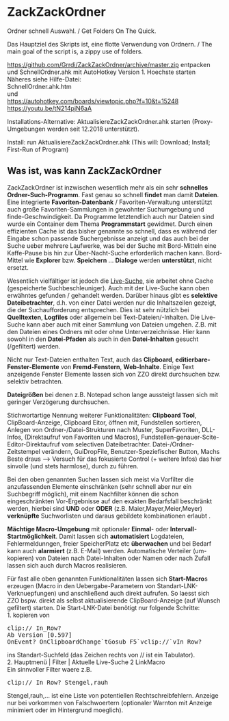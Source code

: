 # ZackZackOrdner

Ordner schnell Auswahl. / Get Folders On The Quick.

Das Hauptziel  des Skripts ist, eine flotte Verwendung von Ordnern. / The main goal of the script is, a zippy use of folders.

https://github.com/Grrdi/ZackZackOrdner/archive/master.zip entpacken<br>
und SchnellOrdner.ahk mit AutoHotkey Version 1. Hoechste starten<br>
Näheres siehe Hilfe-Datei:<br>
SchnellOrdner.ahk.htm<br>
und <br>
https://autohotkey.com/boards/viewtopic.php?f=10&t=15248<br>
https://youtu.be/tN214pjN6aA

Installations-Alternative: AktualisiereZackZackOrdner.ahk starten (Proxy-Umgebungen werden seit 12.2018 unterstützt).

Install: run AktualisiereZackZackOrdner.ahk (This will: Download; Install; First-Run of Program)

<h2>Was ist, was kann ZackZackOrdner</h2>
<p>ZackZackOrdner ist inzwischen wesentlich mehr als ein sehr <b>schnelles Ordner-Such-Programm</b>. 
  Fast genau so schnell <b>findet</b> man damit <b>Dateien</b>. Eine integrierte 
  <b>Favoriten-Datenbank</b> / Favoriten-Verwaltung unterst&uuml;tzt auch gro&szlig;e 
  Favoriten-Sammlungen in gewohnter Suchumgebung und finde-Geschwindigkeit. Da 
  Programme letztendlich auch nur Dateien sind wurde ein Container dem Thema <b>Programmstart</b> 
  gewidmet. Durch einen effizienten Cache ist das bisher genannte so schnell, 
  dass es w&auml;hrend der Eingabe schon passende Suchergebnisse anzeigt und das 
  auch bei der Suche ueber mehrere Laufwerke, was bei der Suche mit Bord-Mitteln 
  eine Kaffe-Pause bis hin zur &Uuml;ber-Nacht-Suche erforderlich machen kann. 
  Bord-Mittel wie <b>Explorer</b> bzw. <b>Speichern</b> ... <b>Dialoge</b> werden 
  <b>unterst&uuml;tzt</b>, nicht ersetzt.</p>
<p>Wesentlich vielf&auml;ltiger ist jedoch die <a href="LiveSuche.md">Live-Suche</a>, 
  sie arbeitet ohne Cache (gespeicherte Suchbeschleuniger). Auch mit der Live-Suche 
  kann oben erw&auml;hntes gefunden / gehandelt werden. Dar&uuml;ber hinaus gibt 
  es <b>selektive Dateibetrachter</b>, d.h. von einer Datei werden nur die Inhaltszeilen 
  gezeigt, die der Suchaufforderung entsprechen. Dies ist sehr n&uuml;tzlich 
  bei <b>Quelltexten</b>, <b>Logfiles</b> oder allgemein bei Text-Dateien/-Inhalten. 
  Die Live-Suche kann aber auch mit einer Sammlung von Dateien umgehen. Z.B. mit 
  den Dateien eines Ordners mit oder ohne Unterverzeichnisse. Hier kann sowohl 
  in den <b>Datei-Pfaden</b> als auch in den <b>Datei-Inhalten</b> gesucht (/gefiltert) werden. 
</p>
<p>Nicht nur Text-Dateien enthalten Text, auch das <b>Clipboard</b>, <b>editierbare-Fenster-Elemente</b> 
  von <b>Fremd-Fenstern</b>, <b>Web-Inhalte</b>. Einige Text anzeigende Fenster 
  Elemente lassen sich von ZZO direkt durchsuchen bzw. selektiv betrachten.</p>
<p><b>Dateigr&ouml;&szlig;en</b> bei denen z.B. Notepad schon lange aussteigt lassen 
  sich mit geringer Verz&ouml;gerung durchsuchen.</p>
<p>Stichwortartige Nennung weiterer Funktionalit&auml;ten: <b>Clipboard Tool</b>, 
  ClipBoard-Anzeige, Clipboard Eitor, &ouml;ffnen mit, 
  Fundstellen sortieren, Anlegen von Ordner-/Datei-Strukturen nach Muster, SuperFavoriten, DLL-Infos,
  (Direktaufruf von Favoriten und Macros), Fundstellen-genauer-Scite-Editor-Direktaufruf 
  vom selectiven Dateibetrachter. Datei-/Ordner-Zeitstempel ver&auml;ndern, GuiDropFile, 
  Benutzer-Speziefischer Button, Machs Beste draus --&gt; Versuch f&uuml;r das 
  fokusierte Control (+ weitere Infos) das hier sinvolle (und stets harmlose), 
  durch zu f&uuml;hren.</p>
<p>Bei den oben genannten Suchen lassen sich meist via Vorfilter die anzufassenden 
  Elemente einschr&auml;nken (sehr schnell aber nur ein Suchbegriff m&ouml;glich), 
  mit einem Nachfilter k&ouml;nnen die schon eingeschr&auml;nkten Vor-Ergebnisse 
  auf den exakten Bedarfsfall beschr&auml;nkt werden, hierbei sind <b>UND</b> 
  oder <b>ODER</b> (z.B. Maier,Mayer,Meier,Meyer) <b>verkn&uuml;pfte</b> Suchworlisten 
  und daraus gebildete kombinationen erlaubt . </p>
<p><b>M&auml;chtige Macro-Umgebung</b> mit optionaler <b>Einmal</b>- oder <b>Intervall</b>-<b>Startm&ouml;glichkeit</b>. 
  Damit lassen sich <b>automatisiert</b> Logdateien, Fehlermeldunngen, freier 
  SpeicherPlatz etc <b>&uuml;berwachen</b> und bei Bedarf kann auch <b>alarmiert</b> 
  (z.B. E-Mail) werden. Automatische Verteiler (um-kopieren) von Dateien nach Datei-Inhalten 
  oder Namen oder nach Zufall lassen sich auch durch Macros realisieren.</p>
<p>F&uuml;r fast alle oben genannten Funktionalit&auml;ten lassen sich <b>Start-Macro</b>s 
  erzeugen (Macro in den Uebergabe-Parametern von Standart-LNK-Verknuepfungen) und anschlie&szlig;end auch direkt aufrufen. So laesst sich ZZO bspw. direkt als selbst aktualisierende ClipBoard-Anzeige (auf Wunsch gefiltert) starten. Die Start-LNK-Datei benötigt nur folgende Schritte: <br>1. kopieren von <pre>clip://&#09;In_Row? 
Ab Version [0.597]  
OnEvent? OnClipboardChange`tGosub F5`vclip://`vIn_Row? </pre> ins Standart-Suchfeld (das Zeichen rechts von // ist ein Tabulator). <br>2. Hauptmenü | Filter | Aktuelle Live-Suche 2 LinkMacro<br>Ein sinnvoller Filter waere z.B. <pre>clip://&#09;In_Row? Stengel,rauh</pre>Stengel,rauh,... ist eine Liste von potentiellen Rechtschreibfehlern. Anzeige nur bei vorkommen von Falschwoertern (optionaler Warnton mit Anzeige minimiert oder im Hintergrund moeglich).</p>
